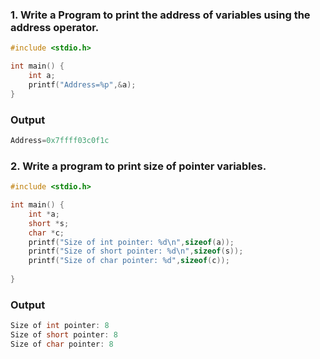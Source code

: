 ### 1. Write a Program to print the address of variables using the address operator.
~~~c
#include <stdio.h>

int main() {
    int a;
    printf("Address=%p",&a);
}
~~~
### Output
~~~c
Address=0x7ffff03c0f1c
~~~
### 2. Write a program to print size of pointer variables.
~~~c
#include <stdio.h>

int main() {
    int *a;
    short *s;
    char *c;
    printf("Size of int pointer: %d\n",sizeof(a));
    printf("Size of short pointer: %d\n",sizeof(s));
    printf("Size of char pointer: %d",sizeof(c));
    
}
~~~
### Output
~~~c
Size of int pointer: 8
Size of short pointer: 8
Size of char pointer: 8
~~~
